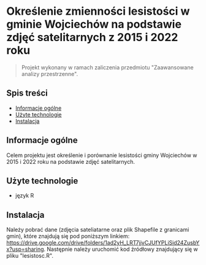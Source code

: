 # Określenie zmienności lesistości w gminie Wojciechów na podstawie zdjęć satelitarnych z 2015 i 2022 roku
> Projekt wykonany w ramach zaliczenia przedmiotu "Zaawansowane analizy przestrzenne".

## Spis treści
* [Informacje ogólne](#informacje-ogólne)
* [Użyte technologie](#użyte-technologie)
* [Instalacja](#instalacja)

## Informacje ogólne
Celem projektu jest określenie i porównanie lesistości gminy Wojciechów w 2015 i 2022 roku na podstawie zdjęć satelitarnych.


## Użyte technologie
- język R


## Instalacja
Należy pobrać dane (zdjęcia sateliatarne oraz plik Shapefile z granicami gmin), które znajdują się pod poniższym linkiem: https://drive.google.com/drive/folders/1ad2yH_LRT7jjvCJUfYPLiSid24ZusbYx?usp=sharing. Następnie należy uruchomić kod źródłowy znajdujący się w pliku "lesistosc.R".
